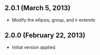 ## 2.0.1 (March 5, 2013)

- Modify the ellipsis, group, and ir extends

## 2.0.0 (February 22, 2013)

- Initial version applied

